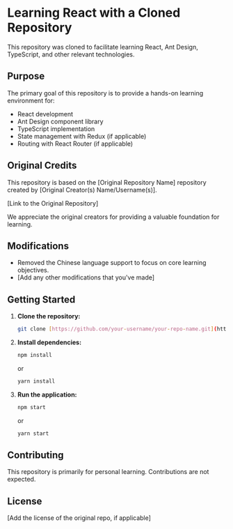 # Learning React with a Cloned Repository

This repository was cloned to facilitate learning React, Ant Design, TypeScript, and other relevant technologies.

## Purpose

The primary goal of this repository is to provide a hands-on learning environment for:

* React development
* Ant Design component library
* TypeScript implementation
* State management with Redux (if applicable)
* Routing with React Router (if applicable)

## Original Credits

This repository is based on the [Original Repository Name] repository created by [Original Creator(s) Name/Username(s)].

[Link to the Original Repository]

We appreciate the original creators for providing a valuable foundation for learning.

## Modifications

* Removed the Chinese language support to focus on core learning objectives.
* [Add any other modifications that you've made]

## Getting Started

1.  **Clone the repository:**

    ```bash
    git clone [https://github.com/your-username/your-repo-name.git](https://github.com/your-username/your-repo-name.git)
    ```

2.  **Install dependencies:**

    ```bash
    npm install
    ```

    or

    ```bash
    yarn install
    ```

3.  **Run the application:**

    ```bash
    npm start
    ```

    or

    ```bash
    yarn start
    ```

## Contributing

This repository is primarily for personal learning. Contributions are not expected.

## License

[Add the license of the original repo, if applicable]
